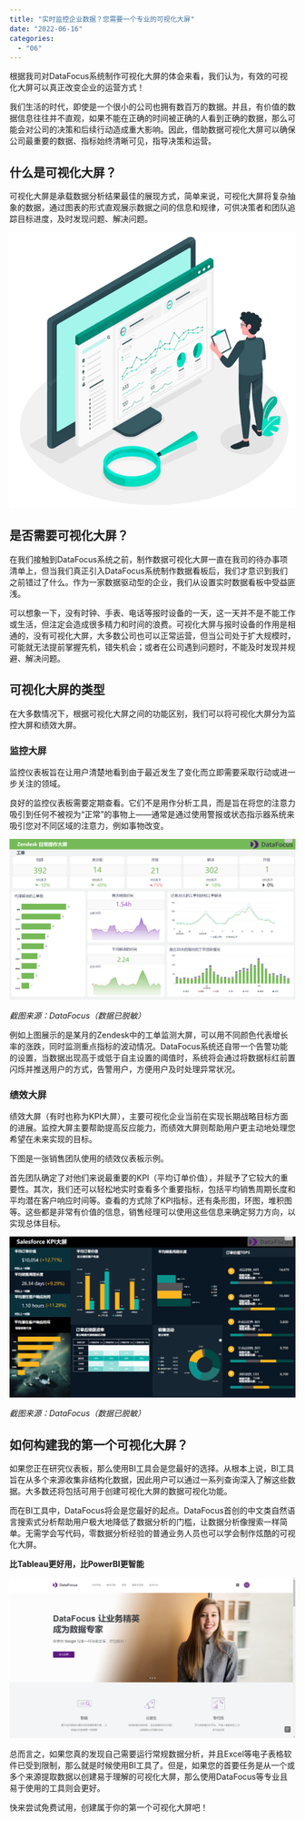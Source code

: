 ```yaml
---
title: "实时监控企业数据？您需要一个专业的可视化大屏"
date: "2022-06-16"
categories: 
  - "06"
---
```


根据我司对DataFocus系统制作可视化大屏的体会来看，我们认为，有效的可视化大屏可以真正改变企业的运营方式！

我们生活的时代，即使是一个很小的公司也拥有数百万的数据。并且，有价值的数据信息往往并不直观，如果不能在正确的时间被正确的人看到正确的数据，那么可能会对公司的决策和后续行动造成重大影响。因此，借助数据可视化大屏可以确保公司最重要的数据、指标始终清晰可见，指导决策和运营。

## **什么是可视化大屏？**

可视化大屏是承载数据分析结果最佳的展现方式，简单来说，可视化大屏将复杂抽象的数据，通过图表的形式直观展示数据之间的信息和规律，可供决策者和团队追踪目标进度，及时发现问题、解决问题。

![大屏.png](images/1655349225-png.png)

## **是否需要可视化大屏？**

在我们接触到DataFocus系统之前，制作数据可视化大屏一直在我司的待办事项清单上，但当我们真正引入DataFocus系统制作数据看板后，我们才意识到我们之前错过了什么。作为一家数据驱动型的企业，我们从设置实时数据看板中受益匪浅。

可以想象一下，没有时钟、手表、电话等报时设备的一天，这一天并不是不能工作或生活，但注定会造成很多精力和时间的浪费。可视化大屏与报时设备的作用是相通的，没有可视化大屏，大多数公司也可以正常运营，但当公司处于扩大规模时，可能就无法提前掌握先机，错失机会；或者在公司遇到问题时，不能及时发现并规避、解决问题。

## **可视化大屏的类型**

在大多数情况下，根据可视化大屏之间的功能区别，我们可以将可视化大屏分为监控大屏和绩效大屏。

### **监控大屏**

监控仪表板旨在让用户清楚地看到由于最近发生了变化而立即需要采取行动或进一步关注的领域。

良好的监控仪表板需要定期查看。它们不是用作分析工具，而是旨在将您的注意力吸引到任何不被视为“正常”的事物上——通常是通过使用警报或状态指示器系统来吸引您对不同区域的注意力，例如事物改变。

![01Zendesk日常操作大屏.png](images/1655349228-01zendesk-png.png)

_截图来源：DataFocus（数据已脱敏）_

例如上图展示的是某月的Zendesk中的工单监测大屏，可以用不同颜色代表增长率的涨跌，同时监测重点指标的波动情况。DataFocus系统还自带一个告警功能的设置，当数据出现高于或低于自主设置的阈值时，系统将会通过将数据标红前置闪烁并推送用户的方式，告警用户，方便用户及时处理异常状况。

### **绩效大屏**

绩效大屏（有时也称为KPI大屏），主要可视化企业当前在实现长期战略目标方面的进展。监控大屏主要帮助提高反应能力，而绩效大屏则帮助用户更主动地处理您希望在未来实现的目标。

下图是一张销售团队使用的绩效仪表板示例。

首先团队确定了对他们来说最重要的KPI（平均订单价值），并赋予了它较大的重要性。其次，我们还可以轻松地实时查看多个重要指标，包括平均销售周期长度和平均潜在客户响应时间等。查看的方式除了KPI指标，还有条形图，环图，堆积图等。这些都是非常有价值的信息，销售经理可以使用这些信息来确定努力方向，以实现总体目标。

![01Saleforce KPI大屏.png](images/1655349234-01saleforce-kpi-png.png)

_截图来源：DataFocus（数据已脱敏）_

## **如何构建我的第一个可视化大屏？**

如果您正在研究仪表板，那么使用BI工具会是您最好的选择。从根本上说，BI工具旨在从多个来源收集非结构化数据，因此用户可以通过一系列查询深入了解这些数据。大多数还将包括可用于创建可视化大屏的数据可视化功能。

而在BI工具中，DataFocus将会是您最好的起点。DataFocus首创的中文类自然语言搜索式分析帮助用户极大地降低了数据分析的门槛，让数据分析像搜索一样简单。无需学会写代码，零数据分析经验的普通业务人员也可以学会制作炫酷的可视化大屏。

**比Tableau更好用，比PowerBI更智能**

![官网.png](images/1655349242-png.png)

总而言之，如果您真的发现自己需要运行常规数据分析，并且Excel等电子表格软件已受到限制，那么就是时候使用BI工具了。但是，如果您的首要任务是从一个或多个来源提取数据以创建易于理解的可视化大屏，那么使用DataFocus等专业且易于使用的工具则会更好。

快来尝试免费试用，创建属于你的第一个可视化大屏吧！
